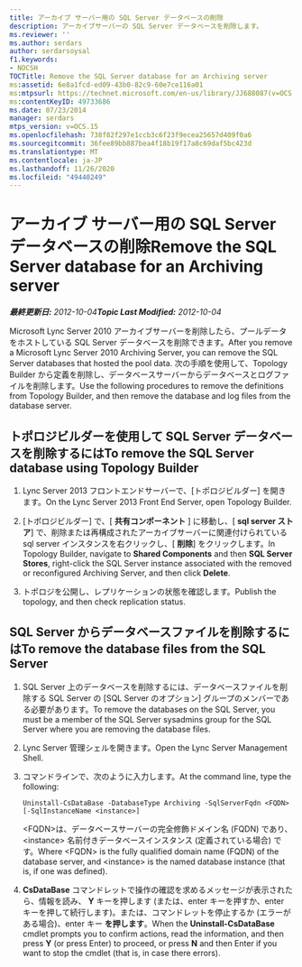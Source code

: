 ```yaml
---
title: アーカイブ サーバー用の SQL Server データベースの削除
description: アーカイブサーバーの SQL Server データベースを削除します。
ms.reviewer: ''
ms.author: serdars
author: serdarsoysal
f1.keywords:
- NOCSH
TOCTitle: Remove the SQL Server database for an Archiving server
ms:assetid: 6e8a1fcd-ed09-43b0-82c9-60e7ce116a01
ms:mtpsurl: https://technet.microsoft.com/en-us/library/JJ688087(v=OCS.15)
ms:contentKeyID: 49733686
ms.date: 07/23/2014
manager: serdars
mtps_version: v=OCS.15
ms.openlocfilehash: 738f82f297e1ccb3c6f23f9ecea25657d409f0a6
ms.sourcegitcommit: 36fee89bb887bea4f18b19f17a8c69daf5bc423d
ms.translationtype: MT
ms.contentlocale: ja-JP
ms.lasthandoff: 11/26/2020
ms.locfileid: "49440249"
---
```

# <a name="remove-the-sql-server-database-for-an-archiving-server"></a><span data-ttu-id="af5c3-103">アーカイブ サーバー用の SQL Server データベースの削除</span><span class="sxs-lookup"><span data-stu-id="af5c3-103">Remove the SQL Server database for an Archiving server</span></span>

<div data-xmlns="http://www.w3.org/1999/xhtml">

<div class="topic" data-xmlns="http://www.w3.org/1999/xhtml" data-msxsl="urn:schemas-microsoft-com:xslt" data-cs="https://msdn.microsoft.com/">

<div data-asp="https://msdn2.microsoft.com/asp">



</div>

<div id="mainSection">

<div id="mainBody"><span data-ttu-id="af5c3-104">

<span> </span></span><span class="sxs-lookup"><span data-stu-id="af5c3-104">

<span> </span></span></span>

<span data-ttu-id="af5c3-105">_**最終更新日:** 2012-10-04_</span><span class="sxs-lookup"><span data-stu-id="af5c3-105">_**Topic Last Modified:** 2012-10-04_</span></span>

<span data-ttu-id="af5c3-106">Microsoft Lync Server 2010 アーカイブサーバーを削除したら、プールデータをホストしている SQL Server データベースを削除できます。</span><span class="sxs-lookup"><span data-stu-id="af5c3-106">After you remove a Microsoft Lync Server 2010 Archiving Server, you can remove the SQL Server databases that hosted the pool data.</span></span> <span data-ttu-id="af5c3-107">次の手順を使用して、Topology Builder から定義を削除し、データベースサーバーからデータベースとログファイルを削除します。</span><span class="sxs-lookup"><span data-stu-id="af5c3-107">Use the following procedures to remove the definitions from Topology Builder, and then remove the database and log files from the database server.</span></span>

<div>

## <a name="to-remove-the-sql-server-database-using-topology-builder"></a><span data-ttu-id="af5c3-108">トポロジビルダーを使用して SQL Server データベースを削除するには</span><span class="sxs-lookup"><span data-stu-id="af5c3-108">To remove the SQL Server database using Topology Builder</span></span>

1.  <span data-ttu-id="af5c3-109">Lync Server 2013 フロントエンドサーバーで、[トポロジビルダー] を開きます。</span><span class="sxs-lookup"><span data-stu-id="af5c3-109">On the Lync Server 2013 Front End Server, open Topology Builder.</span></span>

2.  <span data-ttu-id="af5c3-110">[トポロジビルダー] で、[ **共有コンポーネント** ] に移動し、[ **sql server ストア**] で、削除または再構成されたアーカイブサーバーに関連付けられている sql server インスタンスを右クリックし、[ **削除**] をクリックします。</span><span class="sxs-lookup"><span data-stu-id="af5c3-110">In Topology Builder, navigate to **Shared Components** and then **SQL Server Stores**, right-click the SQL Server instance associated with the removed or reconfigured Archiving Server, and then click **Delete**.</span></span>

3.  <span data-ttu-id="af5c3-111">トポロジを公開し、レプリケーションの状態を確認します。</span><span class="sxs-lookup"><span data-stu-id="af5c3-111">Publish the topology, and then check replication status.</span></span>

</div>

<div>

## <a name="to-remove-the-database-files-from-the-sql-server"></a><span data-ttu-id="af5c3-112">SQL Server からデータベースファイルを削除するには</span><span class="sxs-lookup"><span data-stu-id="af5c3-112">To remove the database files from the SQL Server</span></span>

1.  <span data-ttu-id="af5c3-113">SQL Server 上のデータベースを削除するには、データベースファイルを削除する SQL Server の [SQL Server のオプション] グループのメンバーである必要があります。</span><span class="sxs-lookup"><span data-stu-id="af5c3-113">To remove the databases on the SQL Server, you must be a member of the SQL Server sysadmins group for the SQL Server where you are removing the database files.</span></span>

2.  <span data-ttu-id="af5c3-114">Lync Server 管理シェルを開きます。</span><span class="sxs-lookup"><span data-stu-id="af5c3-114">Open the Lync Server Management Shell.</span></span>

3.  <span data-ttu-id="af5c3-115">コマンドラインで、次のように入力します。</span><span class="sxs-lookup"><span data-stu-id="af5c3-115">At the command line, type the following:</span></span>
    
        Uninstall-CsDataBase -DatabaseType Archiving -SqlServerFqdn <FQDN> [-SqlInstanceName <instance>]
    
    <span data-ttu-id="af5c3-116">\<FQDN\>は、データベースサーバーの完全修飾ドメイン名 (FQDN) であり、 \<instance\> 名前付きデータベースインスタンス (定義されている場合) です。</span><span class="sxs-lookup"><span data-stu-id="af5c3-116">Where \<FQDN\> is the fully qualified domain name (FQDN) of the database server, and \<instance\> is the named database instance (that is, if one was defined).</span></span>

4.  <span data-ttu-id="af5c3-117">**CsDataBase** コマンドレットで操作の確認を求めるメッセージが表示されたら、情報を読み、 **Y** キーを押します (または、enter キーを押すか、enter キーを押して続行します)。または、コマンドレットを停止するか (エラーがある場合)、enter キー **を押します**。</span><span class="sxs-lookup"><span data-stu-id="af5c3-117">When the **Uninstall-CsDataBase** cmdlet prompts you to confirm actions, read the information, and then press **Y** (or press Enter) to proceed, or press **N** and then Enter if you want to stop the cmdlet (that is, in case there errors).</span></span>

<span data-ttu-id="af5c3-118"></div>

</div>

<span> </span>

</div>

</div>

</span><span class="sxs-lookup"><span data-stu-id="af5c3-118"></div>

</div>

<span> </span>

</div>

</div>

</span></span></div>

